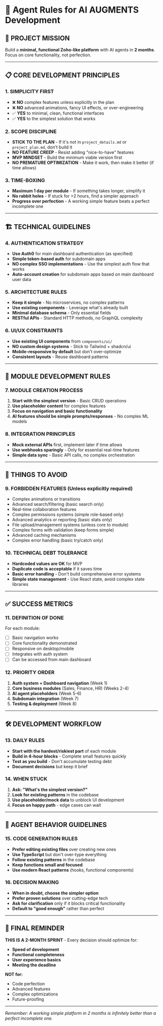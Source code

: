 # 🤖 Agent Rules for AI AUGMENTS Development

## 🎯 PROJECT MISSION
Build a **minimal, functional Zoho-like platform** with AI agents in **2 months**. Focus on core functionality, not perfection.

---

## 📋 CORE DEVELOPMENT PRINCIPLES

### 1. **SIMPLICITY FIRST**
- ❌ **NO** complex features unless explicitly in the plan
- ❌ **NO** advanced animations, fancy UI effects, or over-engineering
- ✅ **YES** to minimal, clean, functional interfaces
- ✅ **YES** to the simplest solution that works

### 2. **SCOPE DISCIPLINE**
- **STICK TO THE PLAN** - If it's not in `project_details.md` or `project_plan.md`, don't build it
- **NO FEATURE CREEP** - Resist adding "nice-to-have" features
- **MVP MINDSET** - Build the minimum viable version first
- **NO PREMATURE OPTIMIZATION** - Make it work, then make it better (if time allows)

### 3. **TIME-BOXING**
- **Maximum 1 day per module** - If something takes longer, simplify it
- **No rabbit holes** - If stuck for >2 hours, find a simpler approach
- **Progress over perfection** - A working simple feature beats a perfect incomplete one

---

## 🏗️ TECHNICAL GUIDELINES

### 4. **AUTHENTICATION STRATEGY**
- **Use Auth0** for main dashboard authentication (as specified)
- **Simple token-based auth** for subdomain apps
- **NO complex SSO implementations** - Use the simplest auth flow that works
- **Auto-account creation** for subdomain apps based on main dashboard user data

### 5. **ARCHITECTURE RULES**
- **Keep it simple** - No microservices, no complex patterns
- **Use existing components** - Leverage what's already built
- **Minimal database schema** - Only essential fields
- **RESTful APIs** - Standard HTTP methods, no GraphQL complexity

### 6. **UI/UX CONSTRAINTS**
- **Use existing UI components** from `components/ui/`
- **NO custom design systems** - Stick to Tailwind + shadcn/ui
- **Mobile-responsive by default** but don't over-optimize
- **Consistent layouts** - Reuse dashboard patterns

---

## 📱 MODULE DEVELOPMENT RULES

### 7. **MODULE CREATION PROCESS**
1. **Start with the simplest version** - Basic CRUD operations
2. **Use placeholder content** for complex features
3. **Focus on navigation and basic functionality**
4. **AI features should be simple prompts/responses** - No complex ML models

### 8. **INTEGRATION PRINCIPLES**
- **Mock external APIs** first, implement later if time allows
- **Use webhooks sparingly** - Only for essential real-time features
- **Simple data sync** - Basic API calls, no complex orchestration

---

## 🚫 THINGS TO AVOID

### 9. **FORBIDDEN FEATURES** (Unless explicitly required)
- Complex animations or transitions
- Advanced search/filtering (basic search only)
- Real-time collaboration features
- Complex permissions systems (simple role-based only)
- Advanced analytics or reporting (basic stats only)
- File upload/management systems (unless core to module)
- Complex forms with validation (keep forms simple)
- Advanced caching mechanisms
- Complex error handling (basic try/catch only)

### 10. **TECHNICAL DEBT TOLERANCE**
- **Hardcoded values are OK** for MVP
- **Duplicate code is acceptable** if it saves time
- **Basic error handling** - Don't build comprehensive error systems
- **Simple state management** - Use React state, avoid complex state libraries

---

## ✅ SUCCESS METRICS

### 11. **DEFINITION OF DONE**
For each module:
- [ ] Basic navigation works
- [ ] Core functionality demonstrated
- [ ] Responsive on desktop/mobile
- [ ] Integrates with auth system
- [ ] Can be accessed from main dashboard

### 12. **PRIORITY ORDER**
1. **Auth system + Dashboard navigation** (Week 1)
2. **Core business modules** (Sales, Finance, HR) (Weeks 2-4)
3. **AI agent placeholders** (Week 5-6)
4. **Subdomain integration** (Week 7)
5. **Testing & deployment** (Week 8)

---

## 🛠️ DEVELOPMENT WORKFLOW

### 13. **DAILY RULES**
- **Start with the hardest/riskiest part** of each module
- **Build in 4-hour blocks** - Complete small features quickly
- **Test as you build** - Don't accumulate testing debt
- **Document decisions** but keep it brief

### 14. **WHEN STUCK**
1. **Ask: "What's the simplest version?"**
2. **Look for existing patterns** in the codebase
3. **Use placeholder/mock data** to unblock UI development
4. **Focus on happy path** - edge cases can wait

---

## 🎯 AGENT BEHAVIOR GUIDELINES

### 15. **CODE GENERATION RULES**
- **Prefer editing existing files** over creating new ones
- **Use TypeScript** but don't over-type everything
- **Follow existing patterns** in the codebase
- **Keep functions small and focused**
- **Use modern React patterns** (hooks, functional components)

### 16. **DECISION MAKING**
- **When in doubt, choose the simpler option**
- **Prefer proven solutions** over cutting-edge tech
- **Ask for clarification** only if it blocks critical functionality
- **Default to "good enough"** rather than perfect

---

## 🚀 FINAL REMINDER

**THIS IS A 2-MONTH SPRINT** - Every decision should optimize for:
- **Speed of development**
- **Functional completeness**
- **User experience basics**
- **Meeting the deadline**

**NOT for:**
- Code perfection
- Advanced features
- Complex optimizations
- Future-proofing

---

*Remember: A working simple platform in 2 months is infinitely better than a perfect incomplete one.*
